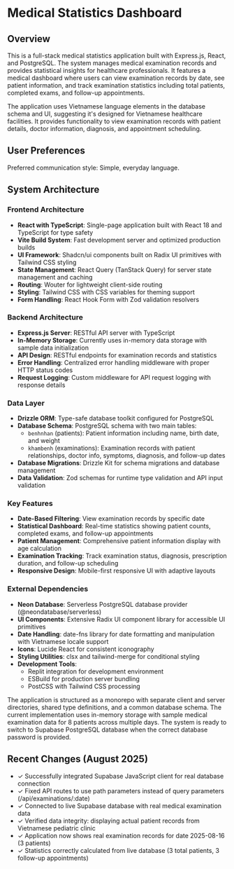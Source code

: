 # Medical Statistics Dashboard

## Overview

This is a full-stack medical statistics application built with Express.js, React, and PostgreSQL. The system manages medical examination records and provides statistical insights for healthcare professionals. It features a medical dashboard where users can view examination records by date, see patient information, and track examination statistics including total patients, completed exams, and follow-up appointments.

The application uses Vietnamese language elements in the database schema and UI, suggesting it's designed for Vietnamese healthcare facilities. It provides functionality to view examination records with patient details, doctor information, diagnosis, and appointment scheduling.

## User Preferences

Preferred communication style: Simple, everyday language.

## System Architecture

### Frontend Architecture
- **React with TypeScript**: Single-page application built with React 18 and TypeScript for type safety
- **Vite Build System**: Fast development server and optimized production builds
- **UI Framework**: Shadcn/ui components built on Radix UI primitives with Tailwind CSS styling
- **State Management**: React Query (TanStack Query) for server state management and caching
- **Routing**: Wouter for lightweight client-side routing
- **Styling**: Tailwind CSS with CSS variables for theming support
- **Form Handling**: React Hook Form with Zod validation resolvers

### Backend Architecture
- **Express.js Server**: RESTful API server with TypeScript
- **In-Memory Storage**: Currently uses in-memory data storage with sample data initialization
- **API Design**: RESTful endpoints for examination records and statistics
- **Error Handling**: Centralized error handling middleware with proper HTTP status codes
- **Request Logging**: Custom middleware for API request logging with response details

### Data Layer
- **Drizzle ORM**: Type-safe database toolkit configured for PostgreSQL
- **Database Schema**: PostgreSQL schema with two main tables:
  - `benhnhan` (patients): Patient information including name, birth date, and weight
  - `khambenh` (examinations): Examination records with patient relationships, doctor info, symptoms, diagnosis, and follow-up dates
- **Database Migrations**: Drizzle Kit for schema migrations and database management
- **Data Validation**: Zod schemas for runtime type validation and API input validation

### Key Features
- **Date-Based Filtering**: View examination records by specific date
- **Statistical Dashboard**: Real-time statistics showing patient counts, completed exams, and follow-up appointments
- **Patient Management**: Comprehensive patient information display with age calculation
- **Examination Tracking**: Track examination status, diagnosis, prescription duration, and follow-up scheduling
- **Responsive Design**: Mobile-first responsive UI with adaptive layouts

### External Dependencies

- **Neon Database**: Serverless PostgreSQL database provider (@neondatabase/serverless)
- **UI Components**: Extensive Radix UI component library for accessible UI primitives
- **Date Handling**: date-fns library for date formatting and manipulation with Vietnamese locale support
- **Icons**: Lucide React for consistent iconography
- **Styling Utilities**: clsx and tailwind-merge for conditional styling
- **Development Tools**: 
  - Replit integration for development environment
  - ESBuild for production server bundling
  - PostCSS with Tailwind CSS processing

The application is structured as a monorepo with separate client and server directories, shared type definitions, and a common database schema. The current implementation uses in-memory storage with sample medical examination data for 8 patients across multiple days. The system is ready to switch to Supabase PostgreSQL database when the correct database password is provided.

## Recent Changes (August 2025)
- ✓ Successfully integrated Supabase JavaScript client for real database connection
- ✓ Fixed API routes to use path parameters instead of query parameters (/api/examinations/:date)
- ✓ Connected to live Supabase database with real medical examination data
- ✓ Verified data integrity: displaying actual patient records from Vietnamese pediatric clinic
- ✓ Application now shows real examination records for date 2025-08-16 (3 patients)
- ✓ Statistics correctly calculated from live database (3 total patients, 3 follow-up appointments)